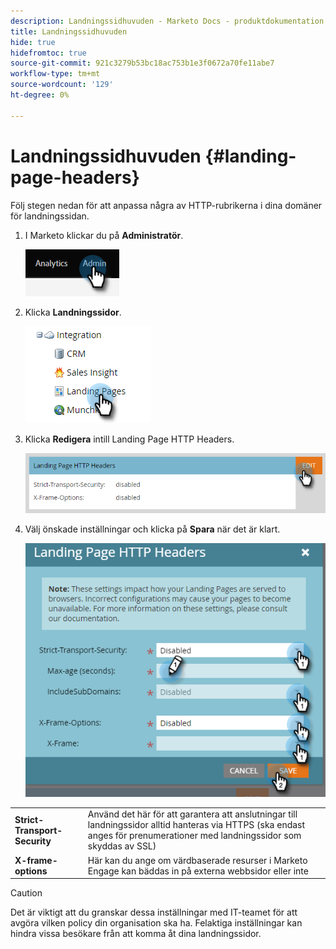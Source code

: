 ```yaml
---
description: Landningssidhuvuden - Marketo Docs - produktdokumentation
title: Landningssidhuvuden
hide: true
hidefromtoc: true
source-git-commit: 921c3279b53bc18ac753b1e3f0672a70fe11abe7
workflow-type: tm+mt
source-wordcount: '129'
ht-degree: 0%

---
```


# Landningssidhuvuden {#landing-page-headers}

Följ stegen nedan för att anpassa några av HTTP-rubrikerna i dina domäner för landningssidan.

1. I Marketo klickar du på **Administratör**.

   ![](assets/landing-page-headers-1.png)

1. Klicka **Landningssidor**.

   ![](assets/landing-page-headers-2.png)

1. Klicka **Redigera** intill Landing Page HTTP Headers.

   ![](assets/landing-page-headers-3.png)

1. Välj önskade inställningar och klicka på **Spara** när det är klart.

   ![](assets/landing-page-headers-4.png)

<table>
 <tr>
  <td><strong>Strict-Transport-Security</strong></td>
  <td>Använd det här för att garantera att anslutningar till landningssidor alltid hanteras via HTTPS (ska endast anges för prenumerationer med landningssidor som skyddas av SSL)</td>
 </tr>
 <tr>
  <td><strong>X-frame-options</strong></td>
  <td>Här kan du ange om värdbaserade resurser i Marketo Engage kan bäddas in på externa webbsidor eller inte</td>
 </tr>
</table>

>[!CAUTION]
>
>Det är viktigt att du granskar dessa inställningar med IT-teamet för att avgöra vilken policy din organisation ska ha. Felaktiga inställningar kan hindra vissa besökare från att komma åt dina landningssidor.
